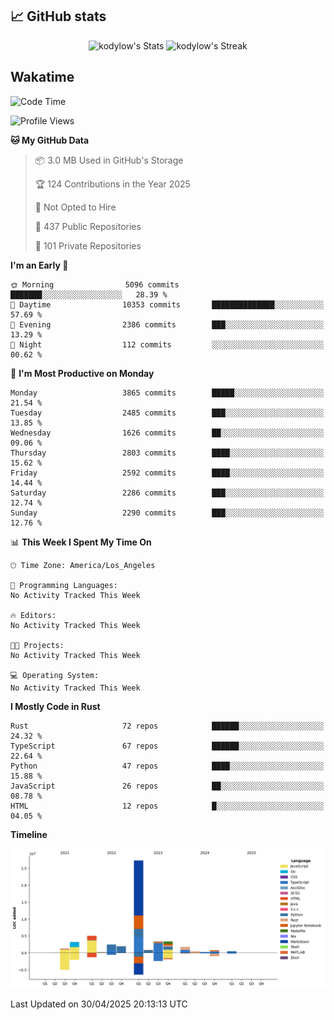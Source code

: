 ## 📈 GitHub stats
<!--START_SECTION:github-->
<div class="badges-githubstats">
  <p align="center">
    <img src="https://github-readme-stats.vercel.app/api?username=kodylow&theme=tokyonight&show_icons=true&hide_border=true&count_private=true" alt="kodylow's Stats" height="165">
    <img src="https://github-readme-streak-stats.herokuapp.com/?user=kodylow&theme=tokyonight&hide_border=true" alt="kodylow's Streak" height="165">
  </p>
</div>
<!--END_SECTION:github-->

## Wakatime 
<!--START_SECTION:waka-->
![Code Time](http://img.shields.io/badge/Code%20Time-1%2C294%20hrs%2031%20mins-blue)

![Profile Views](http://img.shields.io/badge/Profile%20Views-0-blue)

**🐱 My GitHub Data** 

> 📦 3.0 MB Used in GitHub's Storage 
 > 
> 🏆 124 Contributions in the Year 2025
 > 
> 🚫 Not Opted to Hire
 > 
> 📜 437 Public Repositories 
 > 
> 🔑 101 Private Repositories 
 > 
**I'm an Early 🐤** 

```text
🌞 Morning                5096 commits        ███████░░░░░░░░░░░░░░░░░░   28.39 % 
🌆 Daytime                10353 commits       ██████████████░░░░░░░░░░░   57.69 % 
🌃 Evening                2386 commits        ███░░░░░░░░░░░░░░░░░░░░░░   13.29 % 
🌙 Night                  112 commits         ░░░░░░░░░░░░░░░░░░░░░░░░░   00.62 % 
```
📅 **I'm Most Productive on Monday** 

```text
Monday                   3865 commits        █████░░░░░░░░░░░░░░░░░░░░   21.54 % 
Tuesday                  2485 commits        ███░░░░░░░░░░░░░░░░░░░░░░   13.85 % 
Wednesday                1626 commits        ██░░░░░░░░░░░░░░░░░░░░░░░   09.06 % 
Thursday                 2803 commits        ████░░░░░░░░░░░░░░░░░░░░░   15.62 % 
Friday                   2592 commits        ████░░░░░░░░░░░░░░░░░░░░░   14.44 % 
Saturday                 2286 commits        ███░░░░░░░░░░░░░░░░░░░░░░   12.74 % 
Sunday                   2290 commits        ███░░░░░░░░░░░░░░░░░░░░░░   12.76 % 
```


📊 **This Week I Spent My Time On** 

```text
🕑︎ Time Zone: America/Los_Angeles

💬 Programming Languages: 
No Activity Tracked This Week

🔥 Editors: 
No Activity Tracked This Week

🐱‍💻 Projects: 
No Activity Tracked This Week

💻 Operating System: 
No Activity Tracked This Week
```

**I Mostly Code in Rust** 

```text
Rust                     72 repos            ██████░░░░░░░░░░░░░░░░░░░   24.32 % 
TypeScript               67 repos            ██████░░░░░░░░░░░░░░░░░░░   22.64 % 
Python                   47 repos            ████░░░░░░░░░░░░░░░░░░░░░   15.88 % 
JavaScript               26 repos            ██░░░░░░░░░░░░░░░░░░░░░░░   08.78 % 
HTML                     12 repos            █░░░░░░░░░░░░░░░░░░░░░░░░   04.05 % 
```



**Timeline**

![Lines of Code chart](https://raw.githubusercontent.com/Kodylow/Kodylow/master/assets/bar_graph.png)


 Last Updated on 30/04/2025 20:13:13 UTC
<!--END_SECTION:waka-->
